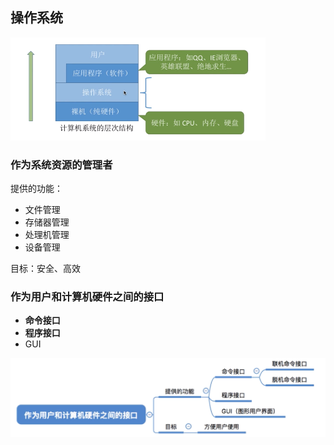 ## 操作系统

![title](https://raw.githubusercontent.com/XQLong/Logging/master/img/2019/08/02/1564718862757-1564718862957.png)

### 作为系统资源的管理者

提供的功能：
- 文件管理
- 存储器管理
- 处理机管理
- 设备管理

目标：安全、高效

### 作为用户和计算机硬件之间的接口

- **命令接口**
- **程序接口**
- GUI

![title](https://raw.githubusercontent.com/XQLong/Logging/master/img/2019/08/02/1564719180677-1564719180684.png)